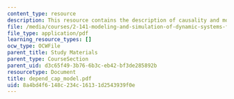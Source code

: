 ```yaml
---
content_type: resource
description: This resource contains the description of causality and model formulation.
file: /media/courses/2-141-modeling-and-simulation-of-dynamic-systems-fall-2006/8a4bd4f6148c234c16131d2543939f0e_depend_cap_model.pdf
file_type: application/pdf
learning_resource_types: []
ocw_type: OCWFile
parent_title: Study Materials
parent_type: CourseSection
parent_uid: d3c65f49-3b76-6b3c-eb42-bf3de285892b
resourcetype: Document
title: depend_cap_model.pdf
uid: 8a4bd4f6-148c-234c-1613-1d2543939f0e
---
```

